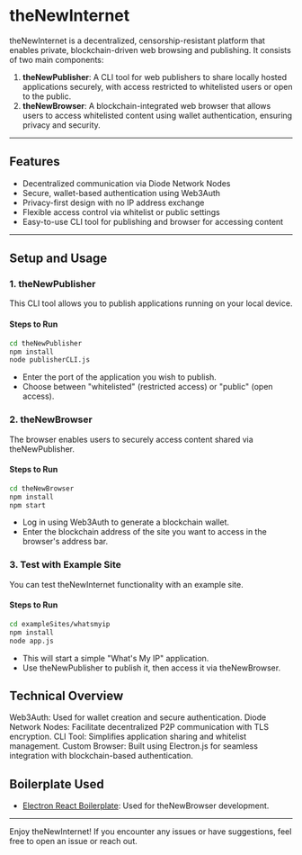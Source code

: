 # theNewInternet

theNewInternet is a decentralized, censorship-resistant platform that enables private, blockchain-driven web browsing and publishing. It consists of two main components:

1. **theNewPublisher**: A CLI tool for web publishers to share locally hosted applications securely, with access restricted to whitelisted users or open to the public.
2. **theNewBrowser**: A blockchain-integrated web browser that allows users to access whitelisted content using wallet authentication, ensuring privacy and security.

---

## **Features**
- Decentralized communication via Diode Network Nodes
- Secure, wallet-based authentication using Web3Auth
- Privacy-first design with no IP address exchange
- Flexible access control via whitelist or public settings
- Easy-to-use CLI tool for publishing and browser for accessing content

---

## **Setup and Usage**

### **1. theNewPublisher**
This CLI tool allows you to publish applications running on your local device. 

#### **Steps to Run**
```bash
cd theNewPublisher
npm install
node publisherCLI.js
```
- Enter the port of the application you wish to publish.
- Choose between "whitelisted" (restricted access) or "public" (open access).

### **2. theNewBrowser**
The browser enables users to securely access content shared via theNewPublisher.

#### **Steps to Run**
```bash
cd theNewBrowser
npm install
npm start
```
- Log in using Web3Auth to generate a blockchain wallet.
- Enter the blockchain address of the site you want to access in the browser's address bar.

### **3. Test with Example Site**
You can test theNewInternet functionality with an example site.

#### **Steps to Run**
```bash
cd exampleSites/whatsmyip
npm install
node app.js
```
- This will start a simple "What's My IP" application.
- Use theNewPublisher to publish it, then access it via theNewBrowser.

## **Technical Overview**
Web3Auth: Used for wallet creation and secure authentication.
Diode Network Nodes: Facilitate decentralized P2P communication with TLS encryption.
CLI Tool: Simplifies application sharing and whitelist management.
Custom Browser: Built using Electron.js for seamless integration with blockchain-based authentication.

## **Boilerplate Used**
- [Electron React Boilerplate](
    https://github.com/electron-react-boilerplate/electron-react-boilerplate
    ): Used for theNewBrowser development.

---

Enjoy theNewInternet! If you encounter any issues or have suggestions, feel free to open an issue or reach out.
